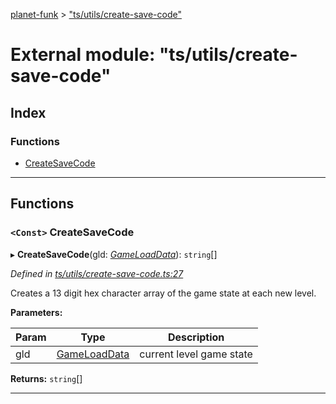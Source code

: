 [planet-funk](../README.md) > ["ts/utils/create-save-code"](../modules/_ts_utils_create_save_code_.md)

# External module: "ts/utils/create-save-code"

## Index

### Functions

* [CreateSaveCode](_ts_utils_create_save_code_.md#createsavecode)

---

## Functions

<a id="createsavecode"></a>

### `<Const>` CreateSaveCode

▸ **CreateSaveCode**(gld: *[GameLoadData](../interfaces/_ts_models_game_load_data_.gameloaddata.md)*): `string`[]

*Defined in [ts/utils/create-save-code.ts:27](https://github.com/WilliamRADFunk/planet-funk/blob/e4c30d1/src/ts/utils/create-save-code.ts#L27)*

Creates a 13 digit hex character array of the game state at each new level.

**Parameters:**

| Param | Type | Description |
| ------ | ------ | ------ |
| gld | [GameLoadData](../interfaces/_ts_models_game_load_data_.gameloaddata.md) |  current level game state |

**Returns:** `string`[]

___

